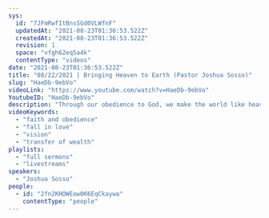 ```yaml
---
sys:
  id: "7JFmRwfItBnsSGd0VLWfnF"
  updatedAt: "2021-08-23T01:36:53.522Z"
  createdAt: "2021-08-23T01:36:53.522Z"
  revision: 1
  space: "vfgh62eq5a4k"
  contentType: "videos"
date: "2021-08-23T01:36:53.522Z"
title: "08/22/2021 | Bringing Heaven to Earth (Pastor Joshua Sosso)"
slug: "HaeDb-9ebVo"
videoLink: "https://www.youtube.com/watch?v=HaeDb-9ebVo"
YoutubeID: "HaeDb-9ebVo"
description: "Through our obedience to God, we make the world like heaven. As it says in Psalm 126, \"When the Lord restored the fortunes of Zion, we were like the ones who dreamed... Then it was said among the nations, The Lord has done great things for them.\" We need to look beyond ourselves and our immediate desires to see the glorious future that God has in store for us. Our prayers, our faith, and our obedience are powerful, so we need to put our faith and obedience in action so the heart of this nations will be transformed. Cast aside idols and get rid of anything that becomes a priority before God as it says in Ezekiel 20:7. Start to refocus your vision, realign your desires and ask God on a daily basis to make you want what He wants and to make you fall in love with Him again. This sermon was delivered by Pastor Joshua Sosso at Freedom Fellowship Church International on August 22, 2021."
videoKeywords:
  - "faith and obedience"
  - "fall in love"
  - "vision"
  - "transfer of wealth"
playlists:
  - "full sermons"
  - "livestreams"
speakers:
  - "Joshua Sosso"
people:
  - id: "2fn2KHOWEow0K6EqCkaywa"
    contentType: "people"
---
```


